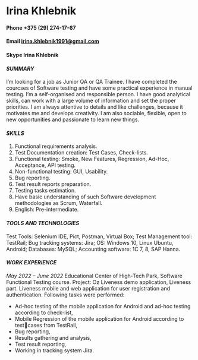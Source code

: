 #   Irina Khlebnik
#### Phone +375 (29) 274-17-67
#### Email irina.khlebnik1991@gmail.com
#### Skype Irina Khlebnik
#### _SUMMARY_
I’m looking for a job as Junior QA or QA Trainee. 
I have completed the courcses of Software testing 
and have some practical experience in manual 
testing.
I’m a self-organised and responsible person. I 
have good analytical skills, can work with a large 
volume of information and set the proper 
priorities. I am always attentive to details and like 
challenges, because it motivates me and develops 
creativity. 
I am also sociable, flexible, open to new 
opportunities and passionate to learn new things.
#### _SKILLS_
1. Functional requirements analysis.
2. Test Documentation creation: Test Cases, Check-lists.
3. Functional testing: Smoke, New Features, Regression, Ad-Hoc, Acceptance, API testing.
4. Non-functional testing: GUI, Usability.
5. Bug reporting.
6. Test result reports preparation.
7. Testing tasks estimation.
8. Have basic understanding of such Software development methodologies as Scrum, Waterfall.
9. English: Pre-intermediate.
#### _TOOLS AND TECHNOLOGIES_
Test Tools: Selenium IDE, Pict, Postman, Virtual Box;
Test Management tool: TestRail;
Bug tracking systems: Jira;
OS: Windows 10, Linux Ubuntu, Android;
Databases: MySQL;
Accounting software: 1C 7, 8, SAP Hanna.
#### _WORK EXPERIENCE_
*May 2022 – June 2022*
Educational Center of High-Tech Park, Software Functional Testing course.
Project:
Oz Liveness demo application, Liveness part. Liveness mobile and web application for 
user registration and authentication.
Following tasks were performed:
* Ad-hoc testing of the mobile application for Android and ad-hoc testing according to check-list,
* Mobile Regression of the mobile application for Android according to testcases from TestRail,
* Bug reporting,
* Results gathering and analysis,
* Test result reporting,
* Working in tracking system Jira.
